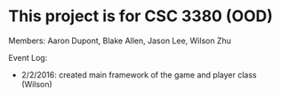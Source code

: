 # This project is for CSC 3380 (OOD)
Members: Aaron Dupont, Blake Allen, Jason Lee, Wilson Zhu

Event Log:
- 2/2/2016: created main framework of the game and player class (Wilson)
